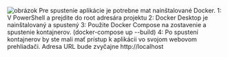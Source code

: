 ![obrázok](https://github.com/user-attachments/assets/b115b162-4387-4df0-b20f-ff9cd4074bec)
Pre spustenie aplikácie je potrebne mat nainštalované Docker. 
1: V PowerShell a prejdite do root adresára projektu
2: Docker Desktop je nainštalovaný a spustený
3: Použite Docker Compose na zostavenie a spustenie kontajnerov. (docker-compose up --build)
4: Po spustení kontajnerov by ste mali mať prístup k aplikácii vo svojom webovom prehliadači. Adresa URL bude zvyčajne http://localhost

